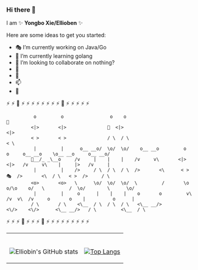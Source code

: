 ### Hi there 👋


I am ✨ **Yongbo Xie/Ellioben** ✨ 

Here are some ideas to get you started:

- 🎭 I’m currently working on Java/Go
- 🌱 I’m currently learning golang
- 👯 I’m looking to collaborate on nothing?
- 👾 
- 💬 
- 📫 
- 💫 


⚡ ⚡ 💫 ⚡ ⚡ ⚡ ⚡ ⚡ ⚡ ⚡ ⚡ 💫 ⚡ ⚡ ⚡ ⚡ ⚡ 
```
          o         o                 o    o                                                                       🚀 
         <|>       <|>               🌱  <|>                                                                      <|> 
         < >       < >               / \  / \                                                                      < \ 
          |         |      o__ __o/  \o/  \o/    o__ __o         o              o     o__ __o    \o__ __o     o__ __o/ 
         💫__/_ _\__o     /v     |    |    |    /v     v\       <|>            <|>   /v     v\    |     |>   /v     |  
          |         |    />     / \  / \  / \  />       <\      < >            🎭  />       <\  / \   < >  />     / \ 
         <o>       <o>   \      \o/  \o/  \o/  \         /       \o    o/\o    o/   \         /  \o/        \      \o/ 
          |         |     o      |    |    |    o       o         v\  /v  v\  /v     o       o    |          o      |  
         / \       / \    <\__  / \  / \  / \   <\__ __/>          <\/>    <\/>      <\__ __/>   / \         <\__  / \ 

```
⚡ ⚡ ⚡ 💫 ⚡ ⚡ ⚡ 💫 ⚡ ⚡ ⚡ ⚡ ⚡ ⚡ ⚡ ⚡ ⚡ 




<!-- Social -->
<table width="100%" frame=void >
<tr>
  <td align="center">
  <strong>&nbsp </strong>
    
 ![Elliobin's GitHub stats](https://github-readme-stats.vercel.app/api?username=Ellioben&show_icons=true&theme=radical) 

  
  </td>

  <td align="center">
  <strong>&nbsp</strong>
    
  [![Top Langs](https://github-readme-stats.vercel.app/api/top-langs/?username=Ellioben&layout=compact&theme=radical)](https://github.com/anuraghazra/github-readme-stats)

  </td>
</tr>
</table>
